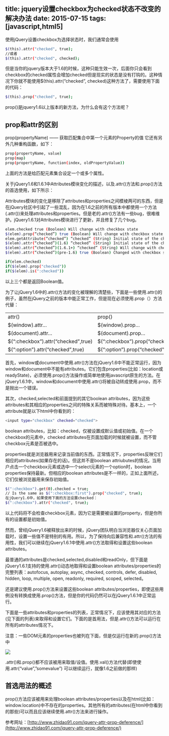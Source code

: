 title: jquery设置checkbox为checked状态不改变的解决办法
date: 2015-07-15
tags: [javascript,html5]
---

使用jQuery设置checkbox为选择状态时，我们通常会使用

``` bash
$(this).attr("checked", true);
//或者
$(this).attr("checked", checked);
```

但是当你的jquery版本大于1.6的时候，这种只能生效一次，后面你只会看到checkbox的checked属性会增加checked但是现实的状态是没有打钩的。这种情况下你就不能使用$(this).attr(“checked”, checked)这种方法了，需要使用下面的代码：

``` bash
$(this).prop("checked", true);
```
prop()是jquery1.6以上版本的新方法，为什么会有这个方法呢？

## prop和attr的区别

prop(propertyName) —— 获取匹配集合中第一个元素的Property的值
它还有另外几种重构函数，如下：

``` bash
prop(propertyName, value)
prop(map)
prop(propertyName, function(index, oldPropertyValue))
```
上面的方法是给匹配元素集合设定一个或多个属性。

关于jQuery1.6和1.6.1中Attributes模块变化的描述，以及.attr()方法和.prop()方法的首选使用，如下所示：

<!--more-->

Attributes模块的变化是移除了attributes和properties之间模棱两可的东西，但是在jQuery社区中引起了一些混乱，因为在1.6之前的所有版本中都使用一个方法(.attr())来处理attributes和properties。但是老的.attr()方法有一些bug，很难维护。jQuery1.6.1对Attributes模块进行了更新，并且修复了几个bug。

``` bash
elem.checked true (Boolean) Will change with checkbox state
$(elem).prop(“checked”) true (Boolean) Will change with checkbox state
elem.getAttribute(“checked”) “checked” (String) Initial state of the checkbox; does not change
$(elem).attr(“checked”)(1.6) “checked” (String) Initial state of the checkbox; does not change
$(elem).attr(“checked”)(1.6.1+) “checked” (String) Will change with checkbox state
$(elem).attr(“checked”)(pre-1.6) true (Boolean) Changed with checkbox state
```

``` bash
if(elem.checked)
if($(elem).prop("checked"))
if($(elem).is(":checked"))
```
以上三个都是返回Boolean值。

为了让jQuery1.6中的.attr()方法的变化被理解的清楚些，下面是一些使用.attr()的例子，虽然在jQuery之前的版本中能正常工作，但是现在必须使用.prop（）方法代替：

<table><tr><td>attr()</td><td>prop()</td></tr><tr><td>$(window).attr…</td><td>$(window).prop…</td></tr><tr><td>$(document).attr…</td><td>$(document).prop…</td></tr><tr><td>$(“:checkbox”).attr(“checked”,true)</td><td>$(“:checkbox”).prop(“checked”,true)</td></tr><tr><td>$(“:option”).attr(“checked”,true)</td><td>$(“:option”).prop(“checked”,true)</td></tr></table>

首先，window或document中使用.attr()方法在jQuery1.6中不能正常运行，因为window和document中不能有attributes。它们包含properties(比如：location或readyState)，必须使用.prop()方法操作或简单地使用javascript原生的方法。在jQuery1.6.1中，window和document中使用.attr()将被自动转成使用.prop，而不是抛出一个错误。

其次，checked,selected和前面提到的其它boolean attributes，因为这些attributes和其相应的properties之间的特殊关系而被特殊对待。基本上，一个attribute就是以下html中你看到的：

``` bash
<input type="checkbox" checked="checked">
```
boolean attributes，比如：checked，仅被设置成默认值或初始值。在一个checkbox的元素中，checked attributes在页面加载的时候就被设置，而不管checkbox元素是否被选中。

properties就是浏览器用来记录当前值的东西。正常情况下，properties反映它们相应的attributes(如果存在的话)。但这并不是boolean attriubutes的情况。当用户点击一个checkbox元素或选中一个select元素的一个option时，boolean properties保持最新。但相应的boolean attributes是不一样的，正如上面所述，它们仅被浏览器用来保存初始值。

``` bash
$(":checkbox").get(0).checked = true;  
// Is the same as $(":checkbox:first").prop("checked", true);  
在jQuery1.6中，如果使用下面的方法设置checked：
$(":checkbox").attr("checked", true);
```
以上代码将不会检查checkbox元素，因为它是需要被设置的property，但是你所有的设置都是初始值。

然而，曾经jQuery1.6被释放出来的时候，jQuery团队明白当浏览器仅关心页面加载时，设置一些值不是特别的有用。所以，为了保持向后兼容性和.attr()方法的有用性，我们可以继续在jQuery1.6.1中使用.attr()方法取得和设置这些boolean attributes。

最普通的attributes是checked,selected,disabled和readOnly，但下面是jQuery1.6.1支持的使用.attr()动态地取得和设置boolean attributes/properties的完整列表：autofocus, autoplay, async, checked, controls, defer, disabled, hidden, loop, multiple, open, readonly, required, scoped, selected。

还是建议使用.prop()方法来设置这些boolean attributes/properties，即使这些用例没有转换成使用.prop()方法，但是你的代码仍然可以在jQuery1.6.1中正常运行。

下面是一些attributes和properties的列表，正常情况下，应该使用其对应的方法(见下面的列表)来取得和设置它们。下面的是首用法，但是.attr()方法可以运行在所有的attributes情况下。

注意：一些DOM元素的properties也被列在下面，但是仅运行在新的.prop()方法中

<img src="http://bnightowl.com/img/dom-properties-list.jpg"/>

.attr()和.prop()都不应该被用来取值/设值。使用.val()方法代替(即使使用.attr(“value”,”somevalue”) 可以继续运行，就像1.6之前做的那样)

## 首选用法的概述

prop()方法应该被用来处理boolean attributes/properties以及在html(比如：window.location)中不存在的properties。其他所有的attributes(在html中你看到的那些)可以而且应该继续使用.attr()方法来进行操作。

参考网址：[http://www.zhidao91.com/jquery-attr-prop-deference/](http://www.zhidao91.com/jquery-attr-prop-deference/)